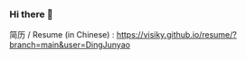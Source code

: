 ### Hi there 👋

简历 / Resume (in Chinese) : <https://visiky.github.io/resume/?branch=main&user=DingJunyao>
